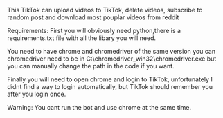 This TikTok can upload videos to TikTok, delete videos, subscribe to random post and download most pouplar videos from reddit

Requirements:
First you will obviously need python,there is a requirements.txt file with all the libary you will need.

You need to have chrome and chromedriver of the same version you can chromedriver need to be in C:\\chromedriver_win32\\chromedriver.exe but you can manually change the path in the code if you want.

Finally you will need to open chrome and login to TikTok, unfortunately I didnt find a way to login automatically, but TikTok should remember you after you login once.

Warning:
	You cant run the bot and use chrome at the same time.
